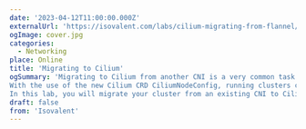 ```yaml
---
date: '2023-04-12T11:00:00.000Z'
externalUrl: 'https://isovalent.com/labs/cilium-migrating-from-flannel/?utm_source=website-cilium&utm_medium=referral&utm_campaign=cilium-lab'
ogImage: cover.jpg
categories:
  - Networking
place: Online
title: 'Migrating to Cilium'
ogSummary: 'Migrating to Cilium from another CNI is a very common task. But how do we minimize the impact during the migration? How do we ensure pods on the legacy CNI can still communicate to Cilium-managed during pods during the migration? How do we execute the migration safely, while avoiding a overly complex approach or using a separate tool such as Multus?
With the use of the new Cilium CRD CiliumNodeConfig, running clusters can be migrated on a node-by-node basis, without disrupting existing traffic or requiring a complete cluster outage or rebuild.
In this lab, you will migrate your cluster from an existing CNI to Cilium. While we use Flannel in this simple lab, you can leverage the same approach for other CNIs.'
draft: false
from: 'Isovalent'
---
```

